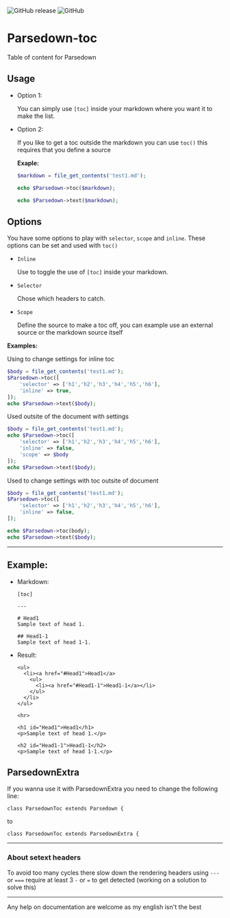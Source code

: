![GitHub release](https://img.shields.io/github/release/BenjaminHoegh/parsedown-toc.svg?style=flat-square)
![GitHub](https://img.shields.io/github/license/BenjaminHoegh/parsedown-toc.svg?style=flat-square)

# Parsedown-toc
Table of content for Parsedown

## Usage

- Option 1:

  You can simply use `[toc]` inside your markdown where you want it to make the list.
  
- Option 2:

  If you like to get a toc outside the markdown you can use `toc()` 
  this requires that you define a source
  
  **Exaple:**
  ```php
  $markdown = file_get_contents('test1.md');
  
  echo $Parsedown->toc($markdown);

  echo $Parsedown->text($markdown);
  ```
  
## Options

You have some options to play with `selector`, `scope` and `inline`. These options can be set and used with `toc()` 

- `Inline`

  Use to toggle the use of `[toc]` inside your markdown.

- `Selector`

  Chose which headers to catch.

- `Scope`

  Define the source to make a toc off, you can example use an external source or the markdown source itself

**Examples:**

Using to change settings for inline toc

```php
$body = file_get_contents('test1.md');
$Parsedown->toc([
    'selector' => ['h1','h2','h3','h4','h5','h6'],
    'inline' => true,
]);
echo $Parsedown->text($body);
```

Used outsite of the document with settings


```php
$body = file_get_contents('test1.md');
echo $Parsedown->toc([
    'selector' => ['h1','h2','h3','h4','h5','h6'],
    'inline' => false,
    'scope' => $body
]);
echo $Parsedown->text($body);
```

Used to change settings with toc outsite of document

```php
$body = file_get_contents('test1.md');
$Parsedown->toc([
    'selector' => ['h1','h2','h3','h4','h5','h6'],
    'inline' => false,
]);

echo $Parsedown->toc(body);
echo $Parsedown->text($body);
```


---

## Example:

* Markdown:
  ```
  [toc]

  ---

  # Head1
  Sample text of head 1.

  ## Head1-1
  Sample text of head 1-1.
  ```

* Result:

  ```
  <ul>
    <li><a href="#Head1">Head1</a>
      <ul>
        <li><a href="#Head1-1">Head1-1</a></li>
      </ul>
    </li>
  </ul>

  <hr>

  <h1 id="Head1">Head1</h1>
  <p>Sample text of head 1.</p>

  <h2 id="Head1-1">Head1-1</h2>
  <p>Sample text of head 1-1.</p>
  ```

## ParsedownExtra

If you wanna use it with ParsedownExtra you need to change the following line:
```
class ParsedownToc extends Parsedown {
```
to
```
class ParsedownToc extends ParsedownExtra {
```


---

### About setext headers

To avoid too many cycles there slow down the rendering headers using `---` or `===` require at least 3 `-` or `=` to get detected (working on a solution to solve this)


---

Any help on documentation are welcome as my english isn't the best
